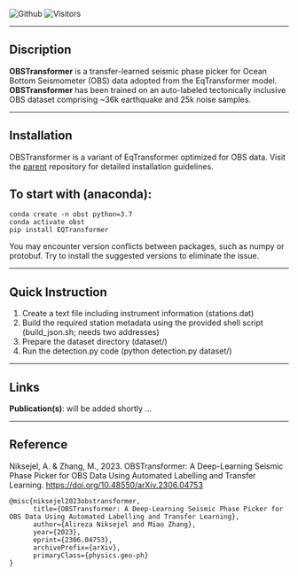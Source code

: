 ![Github](https://github.com/alirezaniki/OBSTransformer/assets/24492517/3676bc18-663c-4bc8-97ab-fbeea89c3273)
![Visitors](https://api.visitorbadge.io/api/visitors?path=https%3A%2F%2Fgithub.com%2Falirezaniki%2FOBSTransformer&labelColor=%2337d67a&countColor=%23263759&style=plastic)

---
Discription
--

**OBSTransformer** is a transfer-learned seismic phase picker for Ocean Bottom Seismometer (OBS) data adopted from the EqTransformer model. 
**OBSTransformer** has been trained on an auto-labeled tectonically inclusive OBS dataset comprising ~36k earthquake and 25k noise samples.

---
Installation
--

OBSTransformer is a variant of EqTransformer optimized for OBS data. Visit the [parent](https://github.com/smousavi05/EQTransformer) repository for detailed installation guidelines.

To start with (anaconda):
--

```
conda create -n obst python=3.7
conda activate obst
pip install EQTransformer
```
You may encounter version conflicts between packages, such as numpy or protobuf. Try to install the suggested versions to eliminate the issue.

---
Quick Instruction
--


  1. Create a text file including instrument information (stations.dat)
  2. Build the required station metadata using the provided shell script (build_json.sh; needs two addresses)
  3. Prepare the dataset directory (dataset/)
  4. Run the detection.py code (python detection.py dataset/)

---
Links
--

**Publication(s)**: will be added shortly ...

---
Reference
--

Niksejel, A. & Zhang, M., 2023. OBSTransformer: A Deep-Learning Seismic Phase Picker for OBS Data Using Automated Labelling and Transfer Learning. https://doi.org/10.48550/arXiv.2306.04753

```
@misc{niksejel2023obstransformer,
      title={OBSTransformer: A Deep-Learning Seismic Phase Picker for OBS Data Using Automated Labelling and Transfer Learning}, 
      author={Alireza Niksejel and Miao Zhang},
      year={2023},
      eprint={2306.04753},
      archivePrefix={arXiv},
      primaryClass={physics.geo-ph}
}
```
